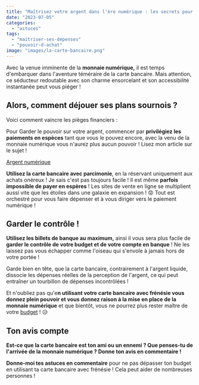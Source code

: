 ```yaml
---
title: "Maîtrisez votre argent dans l'ère numérique : les secrets pour dompter la carte bancaire !"
date: "2023-07-05"
categories: 
  - "astuces"
tags: 
  - "maitriser-ses-depenses"
  - "pouvoir-d-achat"
image: "images/la-carte-bancaire.png"
---
```


Avec la venue imminente de la **monnaie numérique,** il est temps d'embarquer dans l'aventure téméraire de la carte bancaire. Mais attention, ce séducteur redoutable avec son charme ensorcelant et son accessibilité instantanée peut vous piéger !

## Alors, comment déjouer ses plans sournois ?

Voici comment vaincre les pièges financiers :

Pour Garder le pouvoir sur votre argent, commencer par **privilégiez les paiements en espèces** tant que vous le pouvez encore, avec la venu de la monnaie numérique vous n'aurez plus aucun pouvoir ! Lisez mon article sur le sujet !

[Argent numérique](https://madame-raleuse.com/sauvez-votre-argent-la-menace-de-la-monnaie-numerique)

**Utilisez la carte bancaire avec parcimonie**, en la réservant uniquement aux achats onéreux ! Je sais c'est pas toujours facile ! Il est même **parfois impossible de payer en espères** ! Les sites de vente en ligne se multiplient aussi vite que les étoiles dans une galaxie en expansion ! 😡 Tout est orchestré pour vous faire dépenser et à vous diriger vers le paiement numérique !

## Garder le contrôle !

**Utilisez les billets de banque au maximum,** ainsi il vous sera plus facile de **garder le contrôle de votre budget et de votre compte en banque** ! Ne les laissez pas vous échapper comme l'oiseau qui s'envole à jamais hors de votre portée !

Garde bien en tête, que la carte bancaire, contrairement à l'argent liquide, dissocie les dépenses réelles de la perception de l'argent, ce qui peut entraîner un tourbillon de dépenses incontrôlées !

Et n'oubliez pas qu'e**n utilisant votre carte bancaire avec frénésie vous donnez plein pouvoir et vous donnez raison à la mise en place de la monnaie numérique** et que bientôt, vous ne pourrez plus rester maître de votre [budget](https://commentgerersonbudget.fr/telecharger-gratuitement-le-guide-complet/ "budget") ! 😥

## Ton avis compte

**Est-ce que la carte bancaire est ton ami ou un ennemi ? Que penses-tu de l'arrivée de la monnaie numérique ? Donne ton avis en commentaire !**

**Donne-moi tes astuces en commentaire** pour ne pas dépasser ton budget en utilisant ta carte bancaire avec frénésie ! Cela peut aider de nombreuses personnes !
